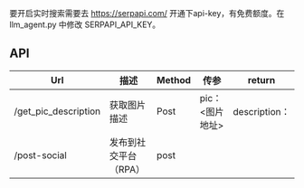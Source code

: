 要开启实时搜索需要去 https://serpapi.com/ 开通下api-key，有免费额度。在llm_agent.py 中修改 SERPAPI_API_KEY。


## API
| Url                  | 描述                  | Method | 传参            | return             |
| -------------------- | --------------------- | ------ | --------------- | ------------------ |
| /get_pic_description | 获取图片描述          | Post   | pic：<图片地址> | description：<str> |
| /post-social         | 发布到社交平台（RPA） | post   |                 |                    |


